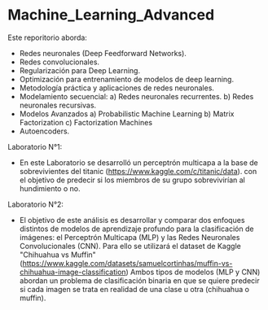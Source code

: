 # Machine_Learning_Advanced

Este reporitorio aborda:
- Redes neuronales (Deep Feedforward Networks).
- Redes convolucionales.
- Regularización para Deep Learning.
- Optimización para entrenamiento de modelos de deep learning.
- Metodología práctica y aplicaciones de redes neuronales.
- Modelamiento secuencial:
  a) Redes neuronales recurrentes.
  b) Redes neuronales recursivas.
- Modelos Avanzados
  a) Probabilistic Machine Learning
  b) Matrix Factorization
  c) Factorization Machines
- Autoencoders.


Laboratorio N°1:
- En este Laboratorio se desarrolló un perceptrón multicapa a la base de sobrevivientes del titanic (https://www.kaggle.com/c/titanic/data). con el objetivo de predecir si los miembros de su grupo sobrevivirían al hundimiento o no.

Laboratorio N°2:
 - El objetivo de este análisis es desarrollar y comparar dos enfoques distintos de modelos de aprendizaje profundo para la clasificación de imágenes: el Perceptrón Multicapa (MLP) y las Redes Neuronales Convolucionales (CNN). Para ello se utilizará el dataset de Kaggle "Chihuahua vs Muffin" (https://www.kaggle.com/datasets/samuelcortinhas/muffin-vs-chihuahua-image-classification)
Ambos tipos de modelos (MLP y CNN) abordan un problema de clasificación binaria en que se quiere predecir si cada imagen se trata en realidad de una clase u otra (chihuahua o muffin).
